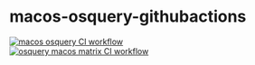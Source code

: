 # macos-osquery-githubactions
[![macos osquery CI workflow](https://github.com/githubfoam/macos-osquery-githubactions/actions/workflows/macos-osquery-workflow.yml/badge.svg)](https://github.com/githubfoam/macos-osquery-githubactions/actions/workflows/macos-osquery-workflow.yml)  
[![osquery macos matrix CI workflow](https://github.com/githubfoam/macos-osquery-githubactions/actions/workflows/macos-matrix-osquery-wf.yml/badge.svg)](https://github.com/githubfoam/macos-osquery-githubactions/actions/workflows/macos-matrix-osquery-wf.yml)
